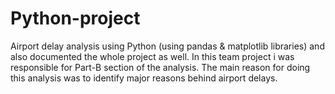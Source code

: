 # Python-project
Airport delay analysis using Python (using pandas & matplotlib libraries) and also documented the whole project as well.
In this team project i was responsible for Part-B section of the analysis. The main reason for doing this analysis was to identify major reasons behind airport delays.
